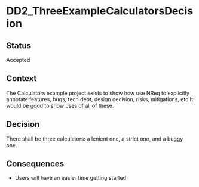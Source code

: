# DD2_ThreeExampleCalculatorsDecision

## Status

Accepted

## Context

The Calculators example project exists to show how use NReq to explicitly annotate features, bugs, tech debt, design decision, risks, mitigations, etc.It would be good to show uses of all of these.

## Decision

There shall be three calculators: a lenient one, a strict one, and a buggy one.

## Consequences

- Users will have an easier time getting started